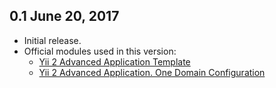 0.1 June 20, 2017
-----------------------------

- Initial release.
- Official modules used in this version:
  - [Yii 2 Advanced Application Template](https://github.com/yiisoft/yii2-app-advanced)
  - [Yii 2 Advanced Application. One Domain Configuration](https://github.com/mickgeek/yii2-advanced-one-domain-config)
